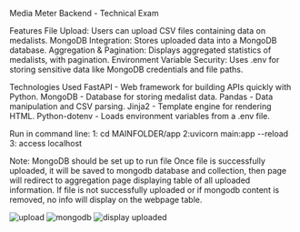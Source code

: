 Media Meter Backend - Technical Exam

Features
File Upload: Users can upload CSV files containing data on medalists.
MongoDB Integration: Stores uploaded data into a MongoDB database.
Aggregation & Pagination: Displays aggregated statistics of medalists, with pagination.
Environment Variable Security: Uses .env for storing sensitive data like MongoDB credentials and file paths.

Technologies Used
FastAPI - Web framework for building APIs quickly with Python.
MongoDB - Database for storing medalist data.
Pandas - Data manipulation and CSV parsing.
Jinja2 - Template engine for rendering HTML.
Python-dotenv - Loads environment variables from a .env file.

Run in command line:
1: cd MAINFOLDER/app
2:uvicorn main:app --reload
3: access localhost


Note: MongoDB should be set up to run file
Once file is successfully uploaded, it will be saved to mongodb database and collection, then page will redirect to aggregation page displaying table of all uploaded information.
If file is not successfully uploaded or if mongodb content is removed, no info will display on the webpage table.

![upload](https://github.com/user-attachments/assets/fc68599f-8eab-404e-9669-5376e7f3b43b)
![mongodb](https://github.com/user-attachments/assets/15b4c653-5c71-4a28-8aca-956af78aefb3)
![display uploaded](https://github.com/user-attachments/assets/a16b9fbd-0757-41b7-b3bc-4547ffd56742)
